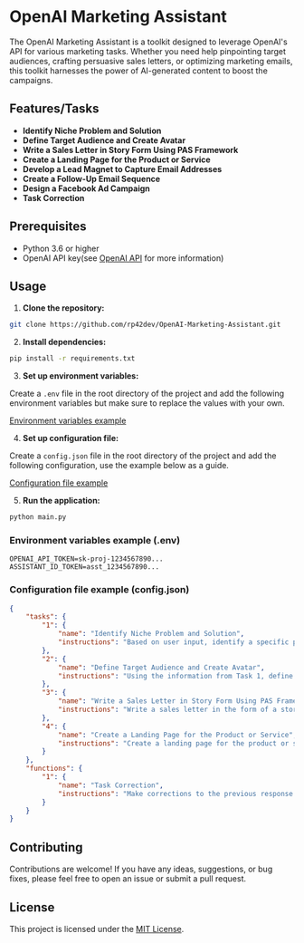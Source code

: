# OpenAI Marketing Assistant

The OpenAI Marketing Assistant is a toolkit designed to leverage OpenAI's API for various marketing tasks. Whether you need help pinpointing target audiences, crafting persuasive sales letters, or optimizing marketing emails, this toolkit harnesses the power of AI-generated content to boost the campaigns.

## Features/Tasks

- **Identify Niche Problem and Solution**
- **Define Target Audience and Create Avatar**
- **Write a Sales Letter in Story Form Using PAS Framework**
- **Create a Landing Page for the Product or Service**
- **Develop a Lead Magnet to Capture Email Addresses**
- **Create a Follow-Up Email Sequence**
- **Design a Facebook Ad Campaign**
- **Task Correction**

## Prerequisites

- Python 3.6 or higher
- OpenAI API key(see [OpenAI API](https://beta.openai.com/signup/) for more information)

## Usage

1. **Clone the repository:**

```bash
git clone https://github.com/rp42dev/OpenAI-Marketing-Assistant.git
```

2.  **Install dependencies:**

```bash
pip install -r requirements.txt
```

3. **Set up environment variables:**

Create a `.env` file in the root directory of the project and add the following environment variables but make sure to replace the values with your own.

[Environment variables example](#environment-variables-example-env)


4. **Set up configuration file:**

Create a `config.json` file in the root directory of the project and add the following configuration, use the example below as a guide.

[Configuration file example](#configuration-file-example-configjson)


5. **Run the application:**

```bash
python main.py
```

### Environment variables example (.env)

```env
OPENAI_API_TOKEN=sk-proj-1234567890...
ASSISTANT_ID_TOKEN=asst_1234567890...
```

### Configuration file example (config.json)

```json
{
    "tasks": {
        "1": {
            "name": "Identify Niche Problem and Solution",
            "instructions": "Based on user input, identify a specific problem within a niche and propose a solution that product or service addresses. Provide a brief description of both the problem and how the product or service can solve it."
        },
        "2": {
            "name": "Define Target Audience and Create Avatar",
            "instructions": "Using the information from Task 1, define the target audience and create a detailed avatar. Include demographics, psychographics, and any other relevant details."
        },
        "3": {
            "name": "Write a Sales Letter in Story Form Using PAS Framework",
            "instructions": "Write a sales letter in the form of a story using the Problem-Agitate-Solution (PAS) framework. The story should address the problem identified in Tasks 1 and 2 and demonstrate how the product or service can provide a solution."
        },
        "4": {
            "name": "Create a Landing Page for the Product or Service",
            "instructions": "Create a landing page for the product or service that includes a headline, subheadline, call-to-action, and any other relevant information. The landing page should be designed to convert visitors into leads or customers."
        }
    },
    "functions": {
        "1": {
            "name": "Task Correction",
            "instructions": "Make corrections to the previous response based on user input"
        }
    }
}
```

## Contributing

Contributions are welcome! If you have any ideas, suggestions, or bug fixes, please feel free to open an issue or submit a pull request.

## License

This project is licensed under the [MIT License](LICENSE).

